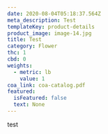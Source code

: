 ```yaml
---
date: 2020-08-04T05:18:37.564Z
meta_description: Test
templateKey: product-details
product_image: image-14.jpg
title: Test
category: Flower
thc: 1
cbd: 0
weights:
  - metric: lb
    value: 1
coa_link: coa-catalog.pdf
featured:
  isFeatured: false
  text: None
---
```

test